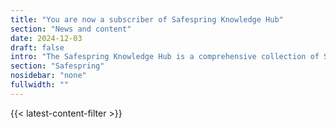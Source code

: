 ```yaml
---
title: "You are now a subscriber of Safespring Knowledge Hub"
section: "News and content"
date: 2024-12-03
draft: false
intro: "The Safespring Knowledge Hub is a comprehensive collection of Safespring's materials and resources, including webcasts, white papers, blogs, tech updates, and solution briefs, designed to provide in-depth insights and expertise in cloud services and security solutions."
section: "Safespring"
nosidebar: "none"
fullwidth: ""
---
```


{{< latest-content-filter >}}
